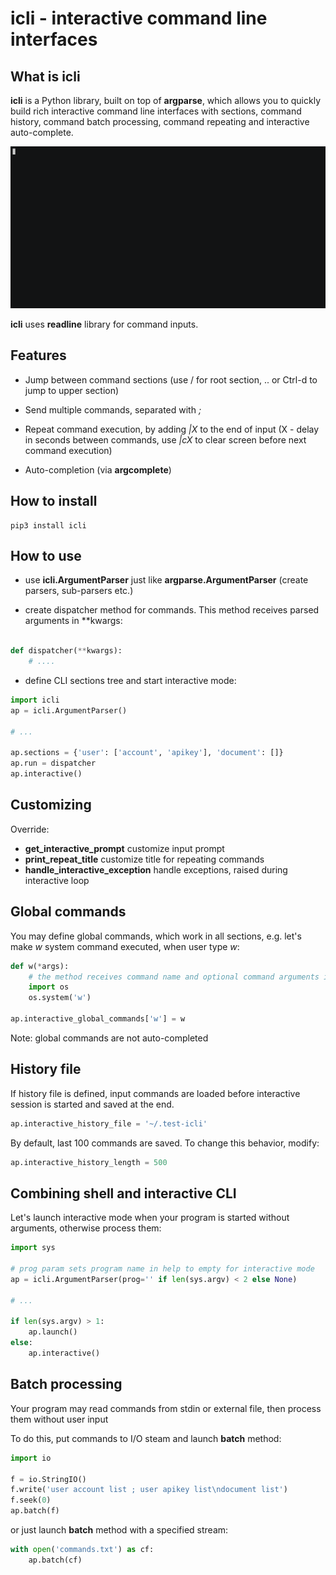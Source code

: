 # icli - interactive command line interfaces

## What is icli

**icli** is a Python library, built on top of **argparse**, which allows you to
quickly build rich interactive command line interfaces with sections, command
history, command batch processing, command repeating and interactive
auto-complete.

<img src="https://github.com/alttch/icli/blob/master/demo.gif?raw=true" width="800" />

**icli** uses **readline** library for command inputs.

## Features

* Jump between command sections (use / for root section, .. or Ctrl-d to jump
  to upper section)

* Send multiple commands, separated with *;*

* Repeat command execution, by adding *|X* to the end of input (X - delay in
  seconds between commands, use *|cX* to clear screen before next command
  execution)

* Auto-completion (via **argcomplete**)

## How to install

```
pip3 install icli
```

## How to use

* use **icli.ArgumentParser** just like **argparse.ArgumentParser** (create
  parsers, sub-parsers etc.)

* create dispatcher method for commands. This method receives parsed arguments
  in \*\*kwargs:

```python

def dispatcher(**kwargs):
    # ....
```

* define CLI sections tree and start interactive mode:

```python
import icli
ap = icli.ArgumentParser()

# ...

ap.sections = {'user': ['account', 'apikey'], 'document': []}
ap.run = dispatcher
ap.interactive()
```

## Customizing

Override:

* **get_interactive_prompt** customize input prompt
* **print_repeat_title** customize title for repeating commands
* **handle_interactive_exception** handle exceptions, raised during interactive
  loop

## Global commands

You may define global commands, which work in all sections, e.g. let's make *w*
system command executed, when user type *w*:

```python
def w(*args):
    # the method receives command name and optional command arguments in *args
    import os
    os.system('w')

ap.interactive_global_commands['w'] = w
```

Note: global commands are not auto-completed

## History file

If history file is defined, input commands are loaded before interactive
session is started and saved at the end.

```python
ap.interactive_history_file = '~/.test-icli'
```

By default, last 100 commands are saved. To change this behavior, modify:

```python
ap.interactive_history_length = 500
```

## Combining shell and interactive CLI

Let's launch interactive mode when your program is started without arguments,
otherwise process them:

```python
import sys

# prog param sets program name in help to empty for interactive mode
ap = icli.ArgumentParser(prog='' if len(sys.argv) < 2 else None)

# ...

if len(sys.argv) > 1:
    ap.launch()
else:
    ap.interactive()
```

## Batch processing

Your program may read commands from stdin or external file, then process them
without user input

To do this, put commands to I/O steam and launch **batch** method:

```python
import io

f = io.StringIO()
f.write('user account list ; user apikey list\ndocument list')
f.seek(0)
ap.batch(f)
```

or just launch **batch** method with a specified stream:

```python
with open('commands.txt') as cf:
    ap.batch(cf)
```
